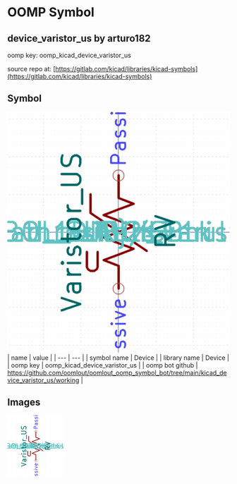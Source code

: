 # OOMP Symbol  
## device_varistor_us  by arturo182  
  
oomp key: oomp_kicad_device_varistor_us  
  
source repo at: [https://gitlab.com/kicad/libraries/kicad-symbols](https://gitlab.com/kicad/libraries/kicad-symbols)  
## Symbol  
  
[![working.png](working_600.png)](working.png)  
| name | value | 
| --- | --- | 
| symbol name | Device | 
| library name | Device | 
| oomp key | oomp_kicad_device_varistor_us | 
| oomp bot github | https://github.com/oomlout/oomlout_oomp_symbol_bot/tree/main/kicad_device_varistor_us/working | 
## Images  
  
[![working.png](working_140.png)](working.png)  

